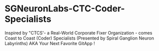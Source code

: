 # SGNeuronLabs-CTC-Coder-Specialists
Inspired by "CTCS'- a Real-World Corporate Fixer Organization - comes Coast to Coast (Coder) Specialists (Presented by Spiral Ganglion Neuron Labyrinths) AKA Your Next Favorite GitApp !
